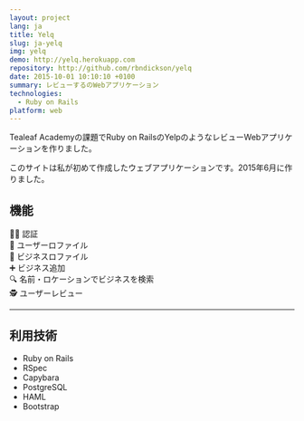 ```yaml
---
layout: project
lang: ja
title: Yelq
slug: ja-yelq
img: yelq
demo: http://yelq.herokuapp.com
repository: http://github.com/rbndickson/yelq
date: 2015-10-01 10:10:10 +0100
summary: レビューするのWebアプリケーション
technologies:
  - Ruby on Rails
platform: web
---
```

Tealeaf Academyの課題でRuby on RailsのYelpのようなレビューWebアプリケーションを作りました。

このサイトは私が初めて作成したウェブアプリケーションです。2015年6月に作りました。

## 機能

👩‍💻 認証  
👤 ユーザーロファイル  
🏬 ビジネスロファイル  
➕ ビジネス追加  
🔍 名前・ロケーションでビジネスを検索  
🕵 ユーザーレビュー  

---

## 利用技術

- Ruby on Rails
- RSpec
- Capybara
- PostgreSQL
- HAML
- Bootstrap